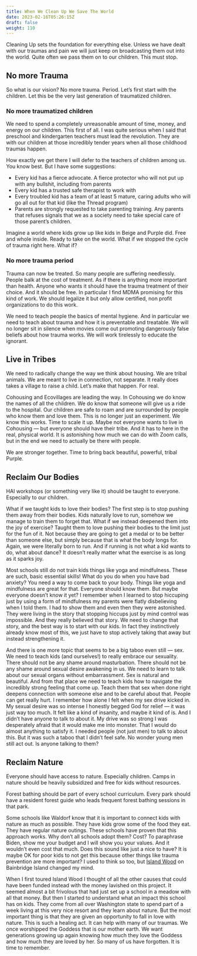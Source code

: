 ```yaml
---
title: When We Clean Up We Save The World
date: 2023-02-16T05:26:15Z
draft: false
weight: 110
---
```

Cleaning Up sets the foundation for everything else. Unless we have dealt with our traumas and pain we will just keep on broadcasting them out into the world. Quite often we pass them on to our children. This must stop.

## No more Trauma

So what is our vision? No more trauma. Period. Let’s first start with the children. Let this be the very last generation of traumatized children.

### No more traumatized children

We need to spend a completely unreasonable amount of time, money, and energy on our children. This first of all. I was quite serious when I said that preschool and kindergarten teachers must lead the revolution. They are with our children at those incredibly tender years when all those childhood traumas happen. 

How exactly we get there I will defer to the teachers of children among us. You know best. But I have some suggestions:

* Every kid has a fierce advocate. A fierce protector who will not put up with any bullshit, including from parents
* Every kid has a trusted safe therapist to work with
* Every troubled kid has a team of at least 5 mature, caring adults who will go all out for that kid (like the Thread program)
* Parents are strongly requested to take parenting training. Any parents that refuses signals that we as a society need to take special care of those parent’s children.

Imagine a world where kids grow up like kids in Beige and Purple did. Free and whole inside. Ready to take on the world. What if we stopped the cycle of trauma right here. What if?

### No more trauma period

Trauma can now be treated. So many people are suffering needlessly. People balk at the cost of treatment. As if there is anything more important than health. 
Anyone who wants it should have the trauma treatment of their choice. And it should be free. In particular I find MDMA promising for this kind of work. We should legalize it but only allow certified, non profit organizations to do this work. 

We need to teach people the basics of mental hygiene. And in particular we need to teach about trauma and how it is preventable and treatable. We will no longer sit in silence when movies come out promoting dangerously false beliefs about how trauma works. We will work tirelessly to educate the ignorant. 

## Live in Tribes

We need to radically change the way we think about housing. We are tribal animals. We are meant to live in connection, not separate. It really does takes a village to raise a child. Let’s make that happen. For real.

 Cohousing and Ecovillages are leading the way. In Cohousing we do know the names of all the children. We do know that someone will give us a ride to the hospital. Our children are safe to roam and are surrounded by people who know them and love them. This is no longer just an experiment. We know this works. Time to scale it up. Maybe not everyone wants to live in Cohousing — but everyone should have their tribe. And it has to here in the real, physical world. It is astonishing how much we can do with Zoom calls, but in the end we need to actually be there with people.

We are stronger together. Time to bring back beautiful, powerful, tribal Purple.

## Reclaim Our Bodies

HAI workshops (or something very like it) should be taught to everyone. Especially to our children.

What if we taught kids to love their bodies?  The first step is to stop pushing them away from their bodies. Kids naturally love to run, somehow we manage to train them to forget that. What if we instead deepened them into the joy of exercise? Taught them to love pushing their bodies to the limit just for the fun of it. Not because they are going to get a medal or to be better than someone else, but simply because that is what the body longs for. Again, we were literally born to run. And if running is not what a kid wants to do, what about dance? It doesn’t really matter what the exercise is as long as it sparks joy. 

Most schools still do not train kids things like yoga and mindfulness. These are such, basic essential skills! What do you do when you have bad anxiety? You need a way to come back to your body. Things like yoga and mindfulness are great for that. Everyone should know them. But maybe everyone doesn’t know it yet?  I remember when I learned to stop hiccuping just by using a form of mindfulness my parents were flatly disbelieving when I told them. I had to show them and even then they were astonished. They were living in the story that stopping hiccups just by mind control was impossible. And they really believed that story. We need to change that story, and the best way is to start with our kids. In fact they instinctively already know most of this, we just have to stop actively taking that away but instead strengthening it.

And there is one more topic that seems to be a big taboo even still — sex. We need to teach kids (and ourselves!) to really embrace our sexuality. There should not be any shame around masturbation. There should not be any shame around sexual desire awakening in us. We need to learn to talk about our sexual organs without embarrassment. Sex is natural and beautiful. And from that place we need to teach kids how to navigate the incredibly strong feeling that come up. Teach them that sex when done right deepens connection with someone else and to be careful about that. People can get really hurt. I remember how alone I felt when my sex drive kicked in. My sexual desire was so intense I honestly begged God for relief — it was just way too much. It felt like a kind of insanity, and maybe it kind of is. And I didn’t have anyone to talk to about it. My drive was so strong I was desperately afraid that it would make me into monster. That I would do almost anything to satisfy it. I needed people (not just men) to talk to about this. But it was such a taboo that I didn’t feel safe. No wonder young men still act out. Is anyone talking to them? 

## Reclaim Nature

Everyone should have access to nature. Especially children. Camps in nature should be heavily subsidized and free for kids without resources.

Forest bathing should be part of every school curriculum. Every park should have a resident forest guide who leads frequent forest bathing sessions in that park.

Some schools like Waldorf know that it is important to connect kids with nature as much as possible. They have kids grow some of the food they eat. They have regular nature outings. These schools have proven that this approach works. Why don’t all schools adopt them? Cost? To paraphrase Biden, show me your budget and I will show you your values. And it wouldn’t even cost that much. Does this sound like just a nice to have? It is maybe OK for poor kids to not get this because other things like trauma prevention are more important? I used to think so too, but [Island Wood][1] on Bainbridge Island changed my mind. 

When I first toured Island Wood I thought of all the other causes that could have been funded instead with the money lavished on this project. It seemed almost a bit frivolous that had just set up a school in a meadow with all that money. But then I started to understand what an impact this school has on kids. They come from all over Washington state to spend part of a week living at this very nice resort and they learn about nature. But the most important thing is that they are given an opportunity to fall in love with nature. This is such a healing act. It can help with many of our traumas. We once worshipped the Goddess that is our mother earth.  We want generations growing up again knowing how much they love the Goddess and how much they are loved by her. So many of us have forgotten. It is time to remember.



[1]:	https://islandwood.org/